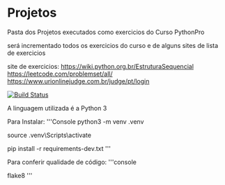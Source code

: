 # Projetos

Pasta dos Projetos executados como exercicios do Curso PythonPro

será incrementado todos os exercicios do curso e de alguns sites de lista de exercicios

site de exercicios:
 https://wiki.python.org.br/EstruturaSequencial
 https://leetcode.com/problemset/all/
 https://www.urionlinejudge.com.br/judge/pt/login
 
 [![Build Status](https://travis-ci.org/atiladalan/Projetos.svg?branch=master)](https://travis-ci.org/atiladalan/Projetos)
 
A linguagem utilizada é a Python 3

Para Instalar:
'''Console
python3 -m venv .venv

source .venv\Scripts\activate

pip install -r requirements-dev.txt
'''

Para conferir qualidade de código:
'''console

flake8
'''

 
  